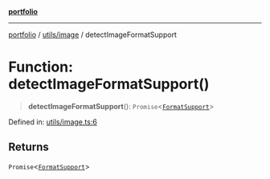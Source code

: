 [**portfolio**](../../../README.md)

***

[portfolio](../../../modules.md) / [utils/image](../README.md) / detectImageFormatSupport

# Function: detectImageFormatSupport()

> **detectImageFormatSupport**(): `Promise`\<[`FormatSupport`](../interfaces/FormatSupport.md)\>

Defined in: [utils/image.ts:6](https://github.com/tnorlund/Portfolio/blob/17e601f622f993447a356f6fb47cffc25ddb94e7/portfolio/utils/image.ts#L6)

## Returns

`Promise`\<[`FormatSupport`](../interfaces/FormatSupport.md)\>
